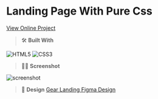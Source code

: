# Landing Page With Pure Css

[View Online Project](https://gear.amirhosseinbanaei.ir/)

> 🛠️ **Built With**

![HTML5](https://img.shields.io/badge/html5-%23E34F26.svg?style=for-the-badge&logo=html5&logoColor=white)
![CSS3](https://img.shields.io/badge/css3-%231572B6.svg?style=for-the-badge&logo=css3&logoColor=white)

> 🧑‍🚀 **Screenshot**

![screenshot](https://github.com/amirhosseinbanaei/Gear/blob/main/screen.png")

> 🎨 **Design**
> <a href="https://www.figma.com/community/file/1014142206946123302" target="_blank">Gear Landing Figma Design</a>
